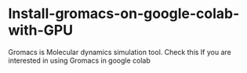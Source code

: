 # Install-gromacs-on-google-colab-with-GPU
Gromacs is Molecular dynamics simulation tool. Check this If you are interested in using Gromacs in google colab
